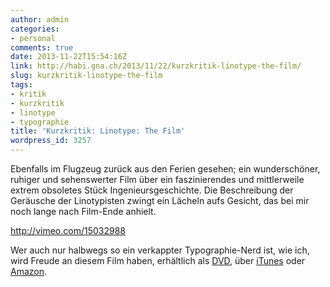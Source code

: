 ```yaml
---
author: admin
categories:
- personal
comments: true
date: 2013-11-22T15:54:16Z
link: http://habi.gna.ch/2013/11/22/kurzkritik-linotype-the-film/
slug: kurzkritik-linotype-the-film
tags:
- kritik
- kurzkritik
- linotype
- typographie
title: 'Kurzkritik: Linotype: The Film'
wordpress_id: 3257
---
```


Ebenfalls im Flugzeug zurück aus den Ferien gesehen; ein wunderschöner, ruhiger und sehenswerter Film über ein faszinierendes und mittlerweile extrem obsoletes Stück Ingenieursgeschichte.
Die Beschreibung der Geräusche der Linotypisten zwingt ein Lächeln aufs Gesicht, das bei mir noch lange nach Film-Ende anhielt.

http://vimeo.com/15032988

Wer auch nur halbwegs so ein verkappter Typographie-Nerd ist, wie ich, wird Freude an diesem Film haben, erhältlich als [DVD](http://shop.linotypefilm.com), über [iTunes](https://itunes.apple.com/us/movie/linotype-the-film/id566509420) oder [Amazon](http://www.amazon.com/Linotype-The-Film/dp/B009RI2T82/).
